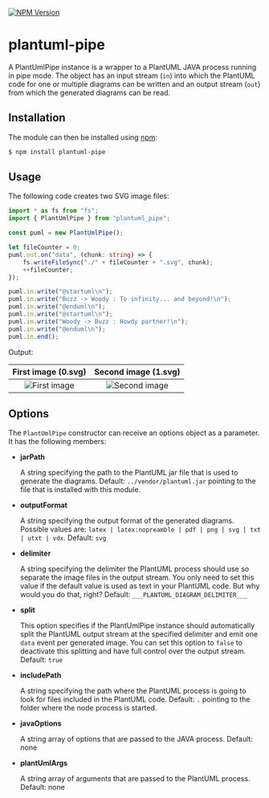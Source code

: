 [![NPM Version](https://badge.fury.io/js/plantuml-pipe.svg)](https://badge.fury.io/js/plantuml-pipe)

# plantuml-pipe

A PlantUmlPipe instance is a wrapper to a PlantUML JAVA process running in pipe mode.
The object has an input stream (`in`) into which the PlantUML code for one or multiple diagrams can be written
and an output stream (`out`) from which the generated diagrams can be read.

## Installation

The module can then be installed using [npm](https://www.npmjs.com/package/plantuml-pipe):

```sh
$ npm install plantuml-pipe
```

## Usage

The following code creates two SVG image files:

```typescript
import * as fs from "fs";
import { PlantUmlPipe } from "plantuml_pipe";

const puml = new PlantUmlPipe();

let fileCounter = 0;
puml.out.on("data", (chunk: string) => {
    fs.writeFileSync("./" + fileCounter + ".svg", chunk);
    ++fileCounter;
});

puml.in.write("@startuml\n");
puml.in.write("Buzz -> Woody : To infinity... and beyond!\n");
puml.in.write("@enduml\n");
puml.in.write("@startuml\n");
puml.in.write("Woody -> Buzz : Howdy partner!\n");
puml.in.write("@enduml\n");
puml.in.end();
```

Output:

|                                                            First image (0.svg)                                                            |                                                  Second image (1.svg)                                                  |
| :---------------------------------------------------------------------------------------------------------------------------------------: | :--------------------------------------------------------------------------------------------------------------------: |
| ![First image](http://www.plantuml.com/plantuml/svg/SoWkIImgAStDuN8ghQfIqBLJ2C_FJwbKi588oLV8p4lBpCiigTJJqrD8p4jHI4gjpCzBKUHoICrB0Me10000) | ![Second image](http://www.plantuml.com/plantuml/svg/SoWkIImgAStDuGhFpq-fLD2rKt0ghQfIi5Bmo2y7yWk0idcfHOfS3gbvAK1b0000) |

## Options

The `PlantUmlPipe` constructor can receive an options object as a parameter. It has the following members:

-   **jarPath**

    A string specifying the path to the PlantUML jar file that is used to generate the diagrams.
    Default: `../vendor/plantuml.jar` pointing to the file that is installed with this module.

-   **outputFormat**

    A string specifying the output format of the generated diagrams.
    Possible values are: `latex | latex:nopreamble | pdf | png | svg | txt | utxt | vdx`. Default: `svg`

-   **delimiter**

    A string specifying the delimiter the PlantUML process should use so separate the image files in the output stream.
    You only need to set this value if the default value is used as text in your PlantUML code.
    But why would you do that, right? Default: `___PLANTUML_DIAGRAM_DELIMITER___`

-   **split**

    This option specifies if the PlantUmlPipe instance should automatically split the PlantUML output stream at the
    specified delimiter and emit one `data` event per generated image. You can set this option to `false` to deactivate
    this splitting and have full control over the output stream. Default: `true`

-   **includePath**

    A string specifying the path where the PlantUML process is going to look for files included in the PlantUML code.
    Default: `.` pointing to the folder where the node process is started.

-   **javaOptions**

    A string array of options that are passed to the JAVA process. Default: none

-   **plantUmlArgs**

    A string array of arguments that are passed to the PlantUML process. Default: none
